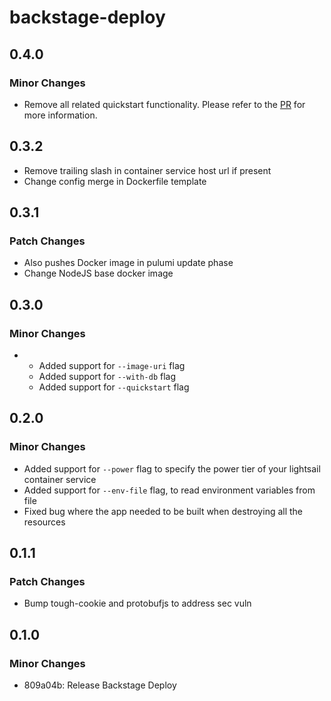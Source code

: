 # backstage-deploy

## 0.4.0

### Minor Changes

- Remove all related quickstart functionality. Please refer to the [PR](https://github.com/backstage/backstage-deploy/pull/35) for more information.

## 0.3.2

- Remove trailing slash in container service host url if present
- Change config merge in Dockerfile template

## 0.3.1

### Patch Changes

- Also pushes Docker image in pulumi update phase
- Change NodeJS base docker image

## 0.3.0

### Minor Changes

- - Added support for `--image-uri` flag
  - Added support for `--with-db` flag
  - Added support for `--quickstart` flag

## 0.2.0

### Minor Changes

- Added support for `--power` flag to specify the power tier of your lightsail
  container service
- Added support for `--env-file` flag, to read environment variables from file
- Fixed bug where the app needed to be built when destroying all the resources

## 0.1.1

### Patch Changes

- Bump tough-cookie and protobufjs to address sec vuln

## 0.1.0

### Minor Changes

- 809a04b: Release Backstage Deploy

